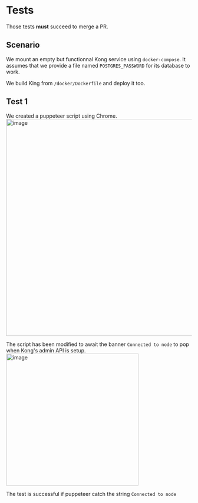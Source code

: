 # Tests

Those tests **must** succeed to merge a PR.

## Scenario

We mount an empty but functionnal Kong service using `docker-compose`.
It assumes that we provide a file named `POSTGRES_PASSWORD` for its database to work.

We build King from `/docker/Dockerfile` and deploy it too.

## Test 1

We created a puppeteer script using Chrome.  
<img width="590" alt="image" src="https://github.com/DucretJe/king/assets/5384298/db907f83-a2a6-4163-83c3-3e81fd33514c">

The script has been modified to await the banner `Connected to node` to pop when Kong's admin API is setup.  
<img width="359" alt="image" src="https://github.com/DucretJe/king/assets/5384298/e40f8ee9-4aab-4cf0-b531-1e83a0509fc9">

The test is successful if puppeteer catch the string `Connected to node`
